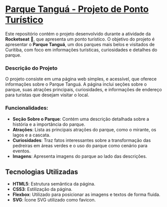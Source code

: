 # <u>Parque Tanguá - Projeto de Ponto Turístico</u>

Este repositório contém o projeto desenvolvido durante a atividade da **Rocketseat** 🚀, que apresenta um ponto turístico. O objetivo do projeto é apresentar o **Parque Tanguá**, um dos parques mais belos e visitados de Curitiba, com foco em informações turísticas, curiosidades e detalhes do parque.

### Descrição do Projeto

O projeto consiste em uma página web simples, e acessível, que oferece informações sobre o Parque Tanguá. A página inclui seções sobre o parque, suas atrações principais, curiosidades, e informações de endereço para turistas que desejam visitar o local.

### Funcionalidades:

- **Seção Sobre o Parque**: Contém uma descrição detalhada sobre a história e a importância do parque.
- **Atrações**: Lista as principais atrações do parque, como o mirante, os lagos e a cascata.
- **Curiosidades**: Traz fatos interessantes sobre a transformação das pedreiras em áreas verdes e o uso do parque como cenário para eventos.
- **Imagens**: Apresenta imagens do parque ao lado das descrições.

## Tecnologias Utilizadas

- **HTML5**: Estrutura semântica da página.
- **CSS3**: Estilização da página.
- **Flexbox**: Utilizado para posicionar as imagens e textos de forma fluida.
- **SVG**: Ícone SVG utilizado como favicon.

